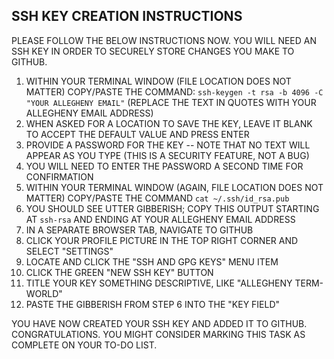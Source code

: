 ## SSH KEY CREATION INSTRUCTIONS

PLEASE FOLLOW THE BELOW INSTRUCTIONS NOW. YOU WILL NEED AN SSH KEY IN ORDER TO SECURELY STORE CHANGES YOU MAKE TO GITHUB.

1. WITHIN YOUR TERMINAL WINDOW (FILE LOCATION DOES NOT MATTER) COPY/PASTE THE COMMAND: `ssh-keygen -t rsa -b 4096 -C "YOUR ALLEGHENY EMAIL"` (REPLACE THE TEXT IN QUOTES WITH YOUR ALLEGHENY EMAIL ADDRESS)
2. WHEN ASKED FOR A LOCATION TO SAVE THE KEY, LEAVE IT BLANK TO ACCEPT THE DEFAULT VALUE AND PRESS ENTER
3. PROVIDE A PASSWORD FOR THE KEY -- NOTE THAT NO TEXT WILL APPEAR AS YOU TYPE (THIS IS A SECURITY FEATURE, NOT A BUG)
4. YOU WILL NEED TO ENTER THE PASSWORD A SECOND TIME FOR CONFIRMATION
5. WITHIN YOUR TERMINAL WINDOW (AGAIN, FILE LOCATION DOES NOT MATTER) COPY/PASTE THE COMMAND `cat ~/.ssh/id_rsa.pub`
6. YOU SHOULD SEE UTTER GIBBERISH; COPY THIS OUTPUT STARTING AT `ssh-rsa` AND ENDING AT YOUR ALLEGHENY EMAIL ADDRESS
7. IN A SEPARATE BROWSER TAB, NAVIGATE TO GITHUB
8. CLICK YOUR PROFILE PICTURE IN THE TOP RIGHT CORNER AND SELECT "SETTINGS"
9. LOCATE AND CLICK THE "SSH AND GPG KEYS" MENU ITEM
10. CLICK THE GREEN "NEW SSH KEY" BUTTON
11. TITLE YOUR KEY SOMETHING DESCRIPTIVE, LIKE "ALLEGHENY TERM-WORLD"
12. PASTE THE GIBBERISH FROM STEP 6 INTO THE "KEY FIELD"

YOU HAVE NOW CREATED YOUR SSH KEY AND ADDED IT TO GITHUB. CONGRATULATIONS.
YOU MIGHT CONSIDER MARKING THIS TASK AS COMPLETE ON YOUR TO-DO LIST.
